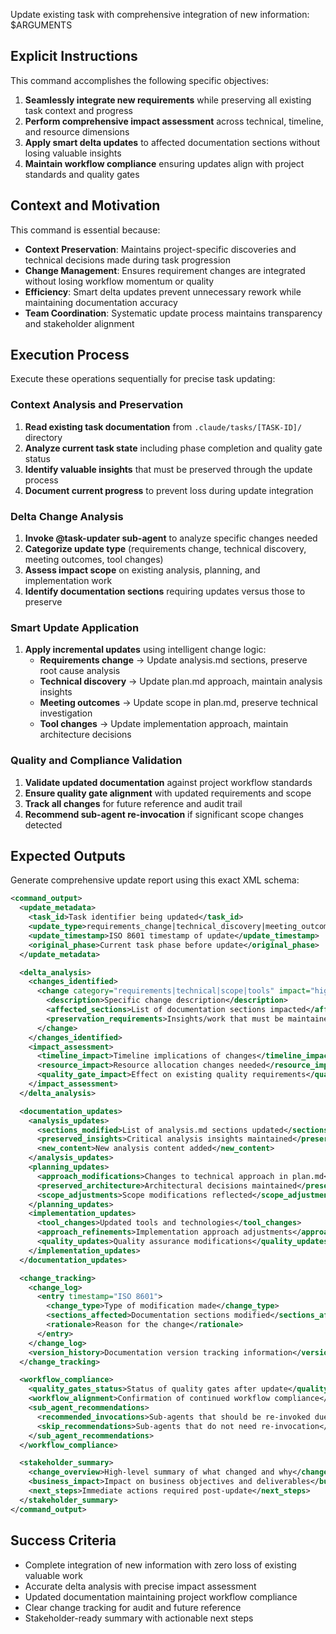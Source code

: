 Update existing task with comprehensive integration of new information: $ARGUMENTS

## Explicit Instructions

This command accomplishes the following specific objectives:

1. **Seamlessly integrate new requirements** while preserving all existing task context and progress
2. **Perform comprehensive impact assessment** across technical, timeline, and resource dimensions
3. **Apply smart delta updates** to affected documentation sections without losing valuable insights
4. **Maintain workflow compliance** ensuring updates align with project standards and quality gates

## Context and Motivation

This command is essential because:

- **Context Preservation**: Maintains project-specific discoveries and technical decisions made during task progression
- **Change Management**: Ensures requirement changes are integrated without losing workflow momentum or quality
- **Efficiency**: Smart delta updates prevent unnecessary rework while maintaining documentation accuracy
- **Team Coordination**: Systematic update process maintains transparency and stakeholder alignment

## Execution Process

Execute these operations sequentially for precise task updating:

### Context Analysis and Preservation

1. **Read existing task documentation** from `.claude/tasks/[TASK-ID]/` directory
2. **Analyze current task state** including phase completion and quality gate status
3. **Identify valuable insights** that must be preserved through the update process
4. **Document current progress** to prevent loss during update integration

### Delta Change Analysis

1. **Invoke @task-updater sub-agent** to analyze specific changes needed
2. **Categorize update type** (requirements change, technical discovery, meeting outcomes, tool changes)
3. **Assess impact scope** on existing analysis, planning, and implementation work
4. **Identify documentation sections** requiring updates versus those to preserve

### Smart Update Application

1. **Apply incremental updates** using intelligent change logic:
   - **Requirements change** → Update analysis.md sections, preserve root cause analysis
   - **Technical discovery** → Update plan.md approach, maintain analysis insights
   - **Meeting outcomes** → Update scope in plan.md, preserve technical investigation
   - **Tool changes** → Update implementation approach, maintain architecture decisions

### Quality and Compliance Validation

1. **Validate updated documentation** against project workflow standards
2. **Ensure quality gate alignment** with updated requirements and scope
3. **Track all changes** for future reference and audit trail
4. **Recommend sub-agent re-invocation** if significant scope changes detected

## Expected Outputs

Generate comprehensive update report using this exact XML schema:

```xml
<command_output>
  <update_metadata>
    <task_id>Task identifier being updated</task_id>
    <update_type>requirements_change|technical_discovery|meeting_outcomes|tool_changes|scope_modification</update_type>
    <update_timestamp>ISO 8601 timestamp of update</update_timestamp>
    <original_phase>Current task phase before update</original_phase>
  </update_metadata>

  <delta_analysis>
    <changes_identified>
      <change category="requirements|technical|scope|tools" impact="high|medium|low">
        <description>Specific change description</description>
        <affected_sections>List of documentation sections impacted</affected_sections>
        <preservation_requirements>Insights/work that must be maintained</preservation_requirements>
      </change>
    </changes_identified>
    <impact_assessment>
      <timeline_impact>Timeline implications of changes</timeline_impact>
      <resource_impact>Resource allocation changes needed</resource_impact>
      <quality_gate_impact>Effect on existing quality requirements</quality_gate_impact>
    </impact_assessment>
  </delta_analysis>

  <documentation_updates>
    <analysis_updates>
      <sections_modified>List of analysis.md sections updated</sections_modified>
      <preserved_insights>Critical analysis insights maintained</preserved_insights>
      <new_content>New analysis content added</new_content>
    </analysis_updates>
    <planning_updates>
      <approach_modifications>Changes to technical approach in plan.md</approach_modifications>
      <preserved_architecture>Architectural decisions maintained</preserved_architecture>
      <scope_adjustments>Scope modifications reflected</scope_adjustments>
    </planning_updates>
    <implementation_updates>
      <tool_changes>Updated tools and technologies</tool_changes>
      <approach_refinements>Implementation approach adjustments</approach_refinements>
      <quality_updates>Quality assurance modifications</quality_updates>
    </implementation_updates>
  </documentation_updates>

  <change_tracking>
    <change_log>
      <entry timestamp="ISO 8601">
        <change_type>Type of modification made</change_type>
        <sections_affected>Documentation sections modified</sections_affected>
        <rationale>Reason for the change</rationale>
      </entry>
    </change_log>
    <version_history>Documentation version tracking information</version_history>
  </change_tracking>

  <workflow_compliance>
    <quality_gates_status>Status of quality gates after update</quality_gates_status>
    <workflow_alignment>Confirmation of continued workflow compliance</workflow_alignment>
    <sub_agent_recommendations>
      <recommended_invocations>Sub-agents that should be re-invoked due to changes</recommended_invocations>
      <skip_recommendations>Sub-agents that do not need re-invocation</skip_recommendations>
    </sub_agent_recommendations>
  </workflow_compliance>

  <stakeholder_summary>
    <change_overview>High-level summary of what changed and why</change_overview>
    <business_impact>Impact on business objectives and deliverables</business_impact>
    <next_steps>Immediate actions required post-update</next_steps>
  </stakeholder_summary>
</command_output>
```

## Success Criteria

- Complete integration of new information with zero loss of existing valuable work
- Accurate delta analysis with precise impact assessment
- Updated documentation maintaining project workflow compliance
- Clear change tracking for audit and future reference
- Stakeholder-ready summary with actionable next steps
